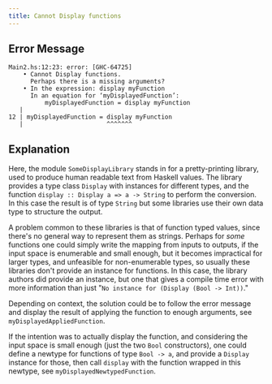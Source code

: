 ```yaml
---
title: Cannot Display functions
---
```


## Error Message

```
Main2.hs:12:23: error: [GHC-64725]
    • Cannot Display functions.
      Perhaps there is a missing arguments?
    • In the expression: display myFunction
      In an equation for ‘myDisplayedFunction’:
          myDisplayedFunction = display myFunction
   |
12 | myDisplayedFunction = display myFunction
   |                       ^^^^^^^
```

## Explanation

Here, the module `SomeDisplayLibrary` stands in for a pretty-printing library,
used to produce human readable text from Haskell values. The library provides a
type class `Display` with instances for different types, and the function
`display :: Display a => a -> String` to perform the conversion. In this case
the result is of type `String` but some libraries use their own data type to
structure the output.

A problem common to these libraries is that of function typed values, since
there's no general way to represent them as strings. Perhaps for _some_
functions one could simply write the mapping from inputs to outputs, if the input space is enumerable and small enough, but it becomes impractical for larger types, and unfeasible for non-enumerable types, so usually these libraries don't provide an instance for functions. In this case, the library
authors did provide an instance, but one that gives a compile time error with more information than just "`No instance for (Display (Bool -> Int))`."

Depending on context, the solution could be to follow the error message and
display the result of applying the function to enough arguments, see
`myDisplayedAppliedFunction`.

If the intention was to actually display the function, and considering the input space is small enough (just the two `Bool` constructors), one could define a newtype for functions of type `Bool -> a`, and provide a `Display` instance for those, then call `display` with the function wrapped in this newtype, see `myDisplayedNewtypedFunction`.
